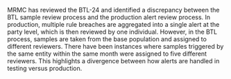 MRMC has reviewed the BTL-24 and identified a discrepancy between the BTL sample review process and the production alert review process. In production, multiple rule breaches are aggregated into a single alert at the party level, which is then reviewed by one individual. However, in the BTL process, samples are taken from the base population and assigned to different reviewers. There have been instances where samples triggered by the same entity within the same month were assigned to five different reviewers. This highlights a divergence between how alerts are handled in testing versus production.
